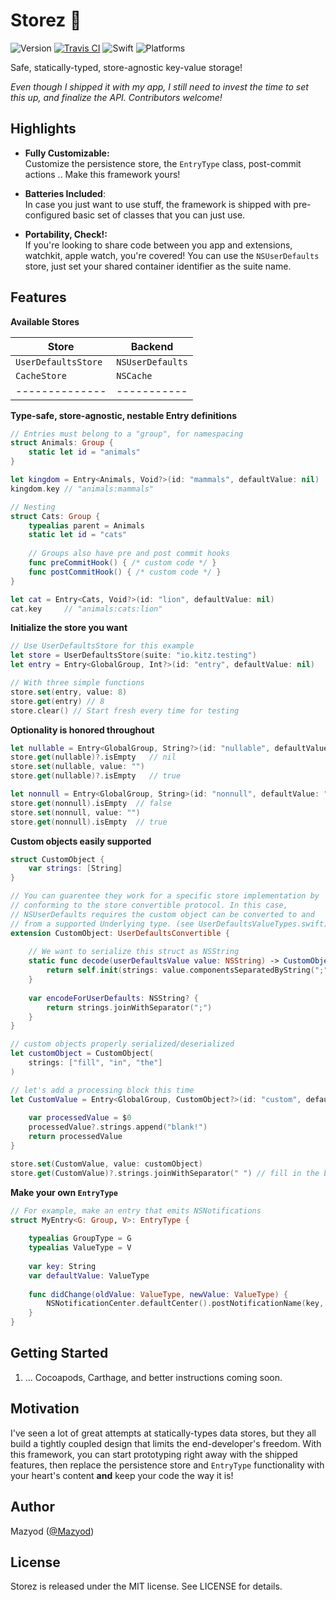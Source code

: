 
# Storez :floppy_disk:

![Version](https://img.shields.io/badge/version-prerelease-orange.svg)
[![Travis CI](https://travis-ci.org/SwiftKitz/Storez.svg?branch=master)](https://travis-ci.org/SwiftKitz/Storez)
![Swift](https://img.shields.io/badge/swift-2.1-blue.svg)
![Platforms](https://img.shields.io/badge/platform-ios%20%7C%20osx%20%7C%20watchos%20%7C%20tvos-lightgrey.svg)

Safe, statically-typed, store-agnostic key-value storage!

_Even though I shipped it with my app, I still need to invest the time to set this up, and finalize the API. Contributors welcome!_

## Highlights

+ __Fully Customizable:__<br />
Customize the persistence store, the `EntryType` class, post-commit actions .. Make this framework yours!

+ __Batteries Included__:<br />
In case you just want to use stuff, the framework is shipped with pre-configured basic set of classes that you can just use.

+ __Portability, Check!:__<br />
If you're looking to share code between you app and extensions, watchkit, apple watch, you're covered! You can use the `NSUserDefaults` store, just set your shared container identifier as the suite name.

## Features

__Available Stores__

| Store | Backend |
|-------|---------|
| `UserDefaultsStore` | `NSUserDefaults` |
| `CacheStore` | `NSCache` |
|--------------|-----------|

__Type-safe, store-agnostic, nestable Entry definitions__

```swift
// Entries must belong to a "group", for namespacing
struct Animals: Group {
    static let id = "animals"
}

let kingdom = Entry<Animals, Void?>(id: "mammals", defaultValue: nil)
kingdom.key // "animals:mammals"

// Nesting
struct Cats: Group {
    typealias parent = Animals
    static let id = "cats"
    
    // Groups also have pre and post commit hooks
    func preCommitHook() { /* custom code */ }
    func postCommitHook() { /* custom code */ }
}

let cat = Entry<Cats, Void?>(id: "lion", defaultValue: nil)
cat.key     // "animals:cats:lion"
```

__Initialize the store you want__

```swift
// Use UserDefaultsStore for this example
let store = UserDefaultsStore(suite: "io.kitz.testing")
let entry = Entry<GlobalGroup, Int?>(id: "entry", defaultValue: nil)

// With three simple functions
store.set(entry, value: 8)
store.get(entry) // 8
store.clear() // Start fresh every time for testing
```

__Optionality is honored throughout__

```swift
let nullable = Entry<GlobalGroup, String?>(id: "nullable", defaultValue: nil)
store.get(nullable)?.isEmpty   // nil
store.set(nullable, value: "")
store.get(nullable)?.isEmpty   // true

let nonnull = Entry<GlobalGroup, String>(id: "nonnull", defaultValue: "!")
store.get(nonnull).isEmpty  // false
store.set(nonnull, value: "")
store.get(nonnull).isEmpty  // true
```

__Custom objects easily supported__

```swift
struct CustomObject {
    var strings: [String]
}

// You can guarentee they work for a specific store implementation by
// conforming to the store convertible protocol. In this case,
// NSUserDefaults requires the custom object can be converted to and 
// from a supported Underlying type. (see UserDefaultsValueTypes.swift)
extension CustomObject: UserDefaultsConvertible {
    
    // We want to serialize this struct as NSString
    static func decode(userDefaultsValue value: NSString) -> CustomObject? {
        return self.init(strings: value.componentsSeparatedByString(";"))
    }
    
    var encodeForUserDefaults: NSString? {
        return strings.joinWithSeparator(";")
    }
}

// custom objects properly serialized/deserialized
let customObject = CustomObject(
    strings: ["fill", "in", "the"]
)

// let's add a processing block this time
let CustomValue = Entry<GlobalGroup, CustomObject?>(id: "custom", defaultValue: nil) {
    
    var processedValue = $0
    processedValue?.strings.append("blank!")
    return processedValue
}

store.set(CustomValue, value: customObject)
store.get(CustomValue)?.strings.joinWithSeparator(" ") // fill in the blank!
```

__Make your own `EntryType`__

```swift
// For example, make an entry that emits NSNotifications
struct MyEntry<G: Group, V>: EntryType {
    
    typealias GroupType = G
    typealias ValueType = V
    
    var key: String
    var defaultValue: ValueType
    
    func didChange(oldValue: ValueType, newValue: ValueType) {
        NSNotificationCenter.defaultCenter().postNotificationName(key, object: nil)
    }
}
```

## Getting Started

1. ... Cocoapods, Carthage, and better instructions coming soon.

## Motivation

I've seen a lot of great attempts at statically-types data stores, but they all build a tightly coupled design that limits the end-developer's freedom. With this framework, you can start prototyping right away with the shipped features, then replace the persistence store and `EntryType` functionality with your heart's content __and__ keep your code the way it is!

## Author

Mazyod ([@Mazyod](http://twitter.com/mazyod))

## License

Storez is released under the MIT license. See LICENSE for details.
